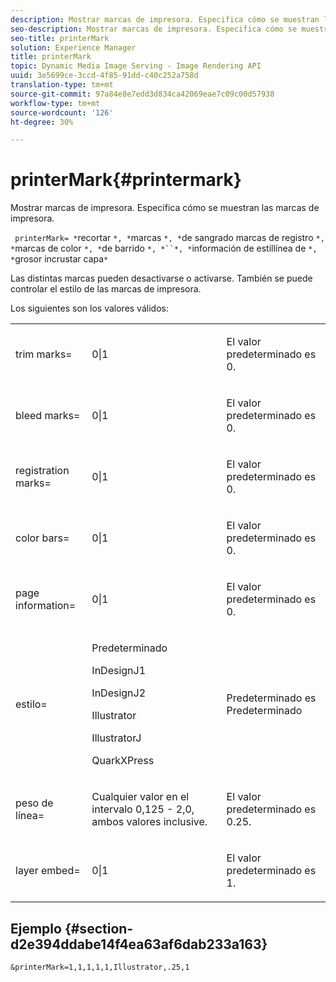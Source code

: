 ```yaml
---
description: Mostrar marcas de impresora. Especifica cómo se muestran las marcas de impresora.
seo-description: Mostrar marcas de impresora. Especifica cómo se muestran las marcas de impresora.
seo-title: printerMark
solution: Experience Manager
title: printerMark
topic: Dynamic Media Image Serving - Image Rendering API
uuid: 3e5699ce-3ccd-4f85-91dd-c40c252a758d
translation-type: tm+mt
source-git-commit: 97a84e8e7edd3d834ca42069eae7c09c00d57938
workflow-type: tm+mt
source-wordcount: '126'
ht-degree: 30%

---
```



# printerMark{#printermark}

Mostrar marcas de impresora. Especifica cómo se muestran las marcas de impresora.

` printerMark= *`recortar `*, *`marcas `*, *`de sangrado marcas de registro `*, *`marcas de color `*, *`de barrido `*, *``*, *`información de estillínea de `*, *`grosor incrustar capa`*`

Las distintas marcas pueden desactivarse o activarse. También se puede controlar el estilo de las marcas de impresora.

Los siguientes son los valores válidos:

<table id="simpletable_C84560940CAC46D8BE9D0EFEE5EBF323"> 
 <tr class="strow"> 
  <td class="stentry"> <p>trim marks= </p></td> 
  <td class="stentry"> <p>0|1 </p></td> 
  <td class="stentry"> <p>El valor predeterminado es 0. </p></td> 
 </tr> 
 <tr class="strow"> 
  <td class="stentry"> <p>bleed marks= </p></td> 
  <td class="stentry"> <p>0|1 </p></td> 
  <td class="stentry"> <p>El valor predeterminado es 0. </p></td> 
 </tr> 
 <tr class="strow"> 
  <td class="stentry"> <p>registration marks= </p></td> 
  <td class="stentry"> <p>0|1 </p></td> 
  <td class="stentry"> <p>El valor predeterminado es 0. </p></td> 
 </tr> 
 <tr class="strow"> 
  <td class="stentry"> <p>color bars= </p></td> 
  <td class="stentry"> <p>0|1 </p></td> 
  <td class="stentry"> <p>El valor predeterminado es 0. </p></td> 
 </tr> 
 <tr class="strow"> 
  <td class="stentry"> <p>page information= </p></td> 
  <td class="stentry"> <p>0|1 </p></td> 
  <td class="stentry"> <p>El valor predeterminado es 0. </p></td> 
 </tr> 
 <tr class="strow"> 
  <td class="stentry"> <p>estilo= </p></td> 
  <td class="stentry"> <p>Predeterminado </p> <p>InDesignJ1 </p> <p>InDesignJ2 </p> <p>Illustrator </p> <p>IllustratorJ </p> <p>QuarkXPress </p> </td> 
  <td class="stentry"> <p>Predeterminado es Predeterminado </p></td> 
 </tr> 
 <tr class="strow"> 
  <td class="stentry"> <p>peso de línea= </p></td> 
  <td class="stentry"> <p>Cualquier valor en el intervalo 0,125 - 2,0, ambos valores inclusive. </p></td> 
  <td class="stentry"> <p>El valor predeterminado es 0.25. </p></td> 
 </tr> 
 <tr class="strow"> 
  <td class="stentry"> <p>layer embed= </p></td> 
  <td class="stentry"> <p>0|1 </p></td> 
  <td class="stentry"> <p>El valor predeterminado es 1. </p></td> 
 </tr> 
</table>

## Ejemplo {#section-d2e394ddabe14f4ea63af6dab233a163}

`&printerMark=1,1,1,1,1,Illustrator,.25,1`

